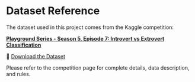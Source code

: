 # Dataset Reference

The dataset used in this project comes from the Kaggle competition:

**[Playground Series - Season 5, Episode 7: Introvert vs Extrovert Classification](https://www.kaggle.com/competitions/playground-series-s5e7/overview)**

📁 [Download the Dataset](https://www.kaggle.com/competitions/playground-series-s5e7/data)

Please refer to the competition page for complete details, data description, and rules.
